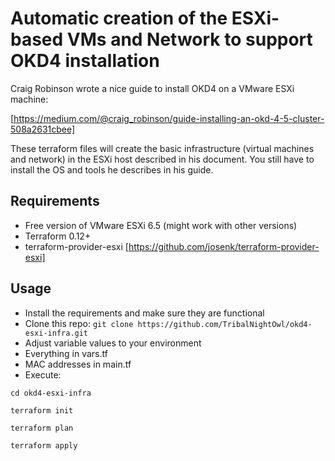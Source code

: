 # Automatic creation of the ESXi-based VMs and Network to support OKD4 installation


Craig Robinson wrote a nice guide to install OKD4 on a VMware ESXi machine:

[https://medium.com/@craig_robinson/guide-installing-an-okd-4-5-cluster-508a2631cbee]

These terraform files will create the basic infrastructure (virtual machines and network) in the ESXi host described in his document.
You still have to install the OS and tools he describes in his guide.

## Requirements
- Free version of VMware ESXi 6.5 (might work with other versions)
- Terraform 0.12+
- terraform-provider-esxi [https://github.com/josenk/terraform-provider-esxi]

## Usage
- Install the requirements and make sure they are functional
- Clone this repo:
`git clone https://github.com/TribalNightOwl/okd4-esxi-infra.git`
- Adjust variable values to your environment
 - Everything in vars.tf
 - MAC addresses in main.tf
- Execute:

`cd okd4-esxi-infra`

`terraform init`

`terraform plan`

`terraform apply`